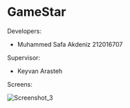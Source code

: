 # GameStar


Developers: 

- Muhammed Safa Akdeniz 212016707

Supervisor: 

- Keyvan Arasteh


Screens: 

![Screenshot_3](https://user-images.githubusercontent.com/93321546/207388194-7086e6d8-936d-4a0f-8deb-7ed087764d0c.png)
